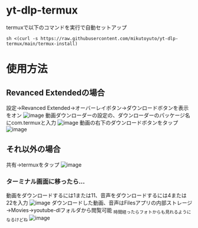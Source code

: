 # yt-dlp-termux
termuxで以下のコマンドを実行で自動セットアップ
```
sh <(curl -s https://raw.githubusercontent.com/mikutoyuto/yt-dlp-termux/main/termux-install)

```
# 使用方法
## Revanced Extendedの場合
設定→Revanced Extended→オーバーレイボタン→ダウンロードボタンを表示をオン
![image](https://user-images.githubusercontent.com/128672410/229114737-f3e915c9-c421-4bdf-a31d-f55d82a75b04.png)
動画ダウンローダーの設定の、ダウンローダーのパッケージ名にcom.termuxと入力
![image](https://user-images.githubusercontent.com/128672410/229114787-d9ad595a-3d7f-4763-9c6a-27601f381365.png)
動画の右下のダウンロードボタンをタップ
![image](https://user-images.githubusercontent.com/128672410/229114823-cbac8577-ae2d-4906-bbb8-7ad59e3942a0.png)
## それ以外の場合
共有→termuxをタップ
![image](https://user-images.githubusercontent.com/128672410/229114851-2c9c3e68-4050-4ed9-90f7-885d07fb018d.png)
### ターミナル画面に移ったら...
動画をダウンロードするには1または11、音声をダウンロードするには4または22を入力
![image](https://user-images.githubusercontent.com/128672410/229114901-050e9e97-3ffa-4789-98e6-2e61545dfb63.png)
ダウンロードした動画、音声はFilesアプリの内部ストレージ→Movies→youtube-dlフォルダから閲覧可能
<sub>時間経ったらフォトからも見れるようになるけどね</sub>
![image](https://user-images.githubusercontent.com/128672410/229114921-1b193210-a23c-4ada-973d-3a8af5f5c334.png)
